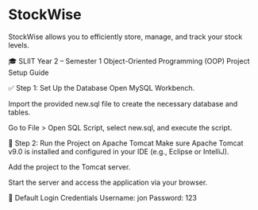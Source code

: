 # StockWise
StockWise allows you to efficiently store, manage, and track your stock levels.

🎓 SLIIT Year 2 – Semester 1
Object-Oriented Programming (OOP) Project Setup Guide

✅ Step 1: Set Up the Database
Open MySQL Workbench.

Import the provided new.sql file to create the necessary database and tables.

Go to File > Open SQL Script, select new.sql, and execute the script.

🚀 Step 2: Run the Project on Apache Tomcat
Make sure Apache Tomcat v9.0 is installed and configured in your IDE (e.g., Eclipse or IntelliJ).

Add the project to the Tomcat server.

Start the server and access the application via your browser.

🔐 Default Login Credentials
Username: jon
Password: 123
